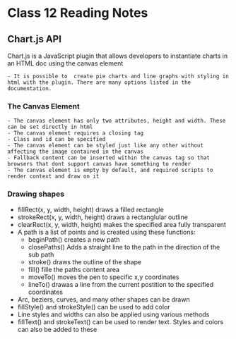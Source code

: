 # Class 12 Reading Notes

## Chart.js API

Chart.js is a JavaScript plugin that allows developers to instantiate charts in an HTML doc using the canvas element

    - It is possible to  create pie charts and line graphs with styling in html with the plugin. There are many options listed in the documentation.

### The Canvas Element

    - The canvas element has only two attributes, height and width. These can be set directly in html
    - The canvas element requires a closing tag
    - Class and id can be specified
    - The canvas element can be styled just like any other without affecting the image contained in the canvas
    - Fallback content can be inserted within the canvas tag so that browsers that dont support canvas have something to render
    - The canvas element is empty by default, and required scripts to render context and draw on it

### Drawing shapes

- fillRect(x, y, width, height) draws a filled rectangle
- strokeRect(x, y, width, height) draws a rectanglular outline
- clearRect(x, y, width, height) makes the specified area fully transparent
- A path is a list of points and is created using these functions:
  - beginPath() creates a new path
  - closePaths() Adds a straight line to the path in the direction of the sub path
  - stroke() draws the outline of the shape
  - fill() fille the paths content area
  - moveTo() moves the pen to specific x,y coordinates
  - lineTo() drawas a line from the current postition to the specified coordinates
- Arc, beziers, curves, and many other shapes can be drawn
- fillStyle() and strokeStyle() can be used to add color
- Line styles and widths can also be applied using various methods
- fillText() and strokeText() can be used to render text. Styles and colors can also be added to these
